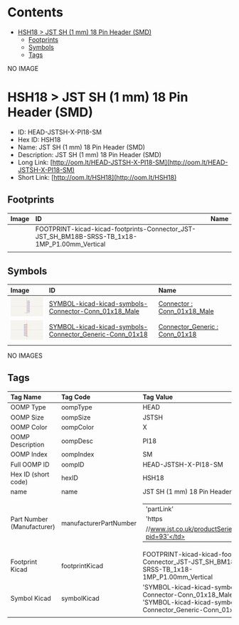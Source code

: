 



Contents
========

* [HSH18 > JST SH (1 mm) 18 Pin Header (SMD)](#hsh18--jst-sh-1-mm-18-pin-header-smd)
	* [Footprints](#footprints)
	* [Symbols](#symbols)
	* [Tags](#tags)
  
NO IMAGE  
# HSH18 > JST SH (1 mm) 18 Pin Header (SMD)

- ID: HEAD-JSTSH-X-PI18-SM
- Hex ID: HSH18
- Name: JST SH (1 mm) 18 Pin Header (SMD)
- Description: JST SH (1 mm) 18 Pin Header (SMD)
- Long Link: [http://oom.lt/HEAD-JSTSH-X-PI18-SM](http://oom.lt/HEAD-JSTSH-X-PI18-SM)
- Short Link: [http://oom.lt/HSH18](http://oom.lt/HSH18)

## Footprints
  

|Image|ID|Name|
| :--- | :--- | :--- |
||FOOTPRINT-kicad-kicad-footprints-Connector_JST-JST_SH_BM18B-SRSS-TB_1x18-1MP_P1.00mm_Vertical||
||||

## Symbols
  

|Image|ID|Name|
| :--- | :--- | :--- |
|[![](https://raw.githubusercontent.com/oomlout/oomlout_OOMP_eda_V2/main/SYMBOL/kicad/kicad-symbols/Connector/Conn_01x18_Male/image_140.png)](https://github.com/oomlout/oomlout_OOMP_eda_V2/tree/main/SYMBOL/kicad/kicad-symbols/Connector/Conn_01x18_Male/)|[SYMBOL-kicad-kicad-symbols-Connector-Conn_01x18_Male](https://github.com/oomlout/oomlout_OOMP_eda_V2/tree/main/SYMBOL/kicad/kicad-symbols/Connector/Conn_01x18_Male/)|[Connector : Conn_01x18_Male](https://github.com/oomlout/oomlout_OOMP_eda_V2/tree/main/SYMBOL/kicad/kicad-symbols/Connector/Conn_01x18_Male/)|
|[![](https://raw.githubusercontent.com/oomlout/oomlout_OOMP_eda_V2/main/SYMBOL/kicad/kicad-symbols/Connector_Generic/Conn_01x18/image_140.png)](https://github.com/oomlout/oomlout_OOMP_eda_V2/tree/main/SYMBOL/kicad/kicad-symbols/Connector_Generic/Conn_01x18/)|[SYMBOL-kicad-kicad-symbols-Connector_Generic-Conn_01x18](https://github.com/oomlout/oomlout_OOMP_eda_V2/tree/main/SYMBOL/kicad/kicad-symbols/Connector_Generic/Conn_01x18/)|[Connector_Generic : Conn_01x18](https://github.com/oomlout/oomlout_OOMP_eda_V2/tree/main/SYMBOL/kicad/kicad-symbols/Connector_Generic/Conn_01x18/)|
||||
  
NO IMAGES  
## Tags
  

|Tag Name|Tag Code|Tag Value|
| :--- | :--- | :--- |
|OOMP Type|oompType|HEAD|
|OOMP Size|oompSize|JSTSH|
|OOMP Color|oompColor|X|
|OOMP Description|oompDesc|PI18|
|OOMP Index|oompIndex|SM|
|Full OOMP ID|oompID|HEAD-JSTSH-X-PI18-SM|
|Hex ID (short code)|hexID|HSH18|
|name|name|JST SH (1 mm) 18 Pin Header (SMD)|
|Part Number (Manufacturer)|manufacturerPartNumber|<table><tr><td>'partLink'</td></tr><tr><td> 'https</td></tr><tr><td>//www.jst.co.uk/productSeries.php?pid=93'</td></tr></table>|
|Footprint Kicad|footprintKicad|FOOTPRINT-kicad-kicad-footprints-Connector_JST-JST_SH_BM18B-SRSS-TB_1x18-1MP_P1.00mm_Vertical|
|Symbol Kicad|symbolKicad|'SYMBOL-kicad-kicad-symbols-Connector-Conn_01x18_Male', 'SYMBOL-kicad-kicad-symbols-Connector_Generic-Conn_01x18'|
||||
